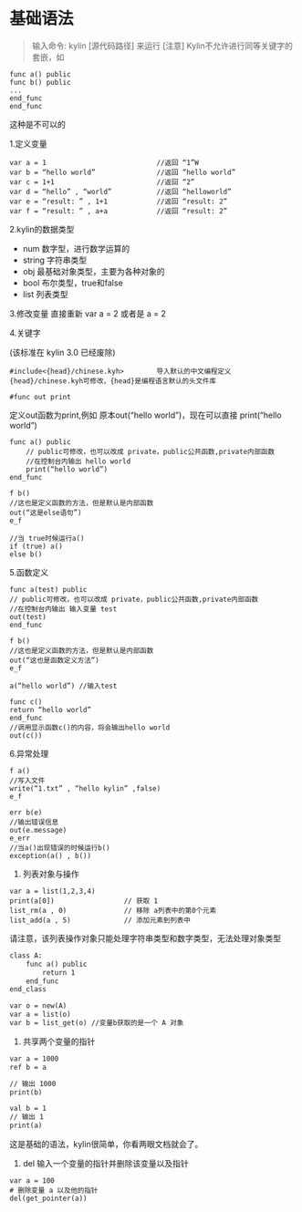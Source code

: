 # 基础语法


> 输入命令: kylin [源代码路径] 来运行
[注意] Kylin不允许进行同等关键字的套嵌，如
```
func a() public
func b() public
...
end_func
end_func
```
这种是不可以的

1.定义变量
```
var a = 1							//返回 “1”W
var b = “hello world”			    //返回 ”hello world”
var c = 1+1 						//返回 “2”
var d = “hello” , “world”		    //返回 “helloworld”
var e = “result: ” , 1+1   	        //返回 “result: 2”
var f = “result: ” , a+a   		    //返回 “result: 2”
```


2.kylin的数据类型
- num   							数字型，进行数学运算的
- string							字符串类型
- obj								最基础对象类型，主要为各种对象的
- bool								布尔类型，true和false
- list                            列表类型


3.修改变量
直接重新 var a = 2
或者是 a = 2


4.关键字

(该标准在 kylin 3.0 已经废除)
```
#include<{head}/chinese.kyh> 		导入默认的中文编程定义
{head}/chinese.kyh可修改，{head}是编程语言默认的头文件库
```

```
#func out print
```
定义out函数为print,例如 原本out(“hello world”)，现在可以直接
print(“hello world”)

```
func a() public
    // public可修改，也可以改成 private，public公共函数,private内部函数
    //在控制台内输出 hello world
    print(“hello world”)
end_func

f b()
//这也是定义函数的方法，但是默认是内部函数
out(“这是else语句”)
e_f

//当 true时候运行a()
if (true) a()  
else b()

```


5.函数定义

```
func a(test) public
// public可修改，也可以改成 private，public公共函数,private内部函数
//在控制台内输出 输入变量 test
out(test)
end_func

f b()
//这也是定义函数的方法，但是默认是内部函数
out(“这也是函数定义方法”)
e_f

a(“hello world”) //输入test

func c()
return “hello world”
end_func
//调用显示函数c()的内容，将会输出hello world
out(c())
```

6.异常处理
```
f a() 
//写入文件
write(“1.txt” , “hello kylin” ,false)
e_f

err b(e)
//输出错误信息
out(e.message)
e_err
//当a()出现错误的时候运行b()
exception(a() , b())
```

1. 列表对象与操作
```
var a = list(1,2,3,4)
print(a[0])                 // 获取 1
list_rm(a , 0)              // 移除 a列表中的第0个元素
list_add(a , 5)             // 添加元素到列表中
```
请注意，该列表操作对象只能处理字符串类型和数字类型，无法处理对象类型
```dtd
class A:
    func a() public
        return 1
    end_func
end_class

var o = new(A)
var a = list(o)
var b = list_get(o) //变量b获取的是一个 A 对象

```

1. 共享两个变量的指针
```dtd
var a = 1000
ref b = a

// 输出 1000
print(b)

val b = 1
// 输出 1
print(a)
```

这是基础的语法，kylin很简单，你看两眼文档就会了。

1. del
输入一个变量的指针并删除该变量以及指针
```
var a = 100
# 删除变量 a 以及他的指针
del(get_pointer(a))
```